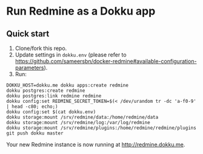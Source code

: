 # Run Redmine as a Dokku app

## Quick start

1. Clone/fork this repo.
2. Update settings in `dokku.env` (please refer to <https://github.com/sameersbn/docker-redmine#available-configuration-parameters>).
3. Run:

```
DOKKU_HOST=dokku.me dokku apps:create redmine
dokku postgres:create redmine
dokku postgres:link redmine redmine
dokku config:set REDMINE_SECRET_TOKEN=$(< /dev/urandom tr -dc 'a-f0-9' | head -c80; echo;)
dokku config:set $(cat dokku.env)
dokku storage:mount /srv/redmine/data:/home/redmine/data
dokku storage:mount /srv/redmine/log:/var/log/redmine
dokku storage:mount /srv/redmine/plugins:/home/redmine/redmine/plugins
git push dokku master
```

Your new Redmine instance is now running at <http://redmine.dokku.me>.
